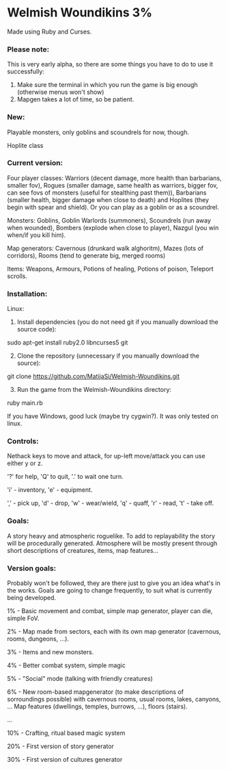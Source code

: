 # Welmish Woundikins 3%
Made using Ruby and Curses.

### Please note:
This is very early alpha, so there are some things you have to do to use it successfully:

1. Make sure the terminal in which you run the game is big enough (otherwise menus won't show)
2. Mapgen takes a lot of time, so be patient.


### New:
Playable monsters, only goblins and scoundrels for now, though.

Hoplite class

### Current version:
Four player classes: Warriors (decent damage, more health than barbarians, smaller fov), Rogues (smaller damage, same health as warriors, bigger fov, can see fovs of monsters (useful for stealthing past them)), Barbarians (smaller health, bigger damage when close to death) and Hoplites (they begin with spear and shield). Or you can play as a goblin or as a scoundrel.

Monsters: Goblins, Goblin Warlords (summoners), Scoundrels (run away when wounded), Bombers (explode when close to player), Nazgul (you win when/if you kill him).

Map generators: Cavernous (drunkard walk alghoritm), Mazes (lots of corridors), Rooms (tend to generate big, merged rooms)

Items: Weapons, Armours, Potions of healing, Potions of poison, Teleport scrolls.

### Installation:
Linux:

1) Install dependencies (you do not need git if you manually download the source code):

sudo apt-get install ruby2.0 libncurses5 git

2) Clone the repository (unnecessary if you manually download the source):

git clone https://github.com/MatijaSi/Welmish-Woundikins.git

3) Run the game from the Welmish-Woundikins directory:

ruby main.rb

If you have Windows, good luck (maybe try cygwin?). It was only tested on linux.

### Controls:
Nethack keys to move and attack, for up-left move/attack you can use either y or z.

'?' for help, 'Q' to quit, '.' to wait one turn.

'i' - inventory, 'e' - equipment.

',' - pick up, 'd' - drop, 'w' - wear/wield, 'q' - quaff, 'r' - read, 't' - take off.

### Goals:
A story heavy and atmospheric roguelike. To add to replayability the story will be procedurally generated. Atmosphere will be mostly present through short descriptions of creatures, items, map features...

### Version goals:

Probably won't be followed, they are there just to give you an idea what's in the works. Goals are going to change frequently, to suit what is currently being developed.

1%    - Basic movement and combat, simple map generator, player can die, simple FoV.

2%    - Map made from sectors, each with its own map generator (cavernous, rooms, dungeons, ...).

3%    - Items and new monsters.

4%    - Better combat system, simple magic

5%    - "Social" mode (talking with friendly creatures)

6%    - New room-based mapgenerator (to make descriptions of sorroundings possible) with cavernous rooms, usual rooms, lakes, canyons, ... Map features (dwellings, temples, burrows, ...), floors (stairs).

...

10%   - Crafting, ritual based magic system

20%   - First version of story generator

30%   - First version of cultures generator

